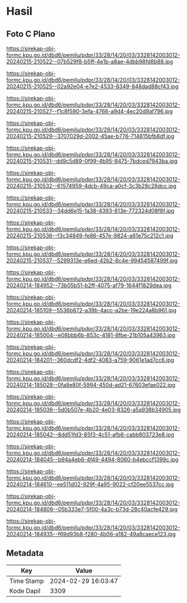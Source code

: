 # Hasil

## Foto C Plano

https://sirekap-obj-formc.kpu.go.id/dbd6/pemilu/pdpr/33/28/14/20/03/3328142003012-20240215-210522--07b529f8-b5ff-4e1b-a8ae-4dbb98fd8b88.jpg

https://sirekap-obj-formc.kpu.go.id/dbd6/pemilu/pdpr/33/28/14/20/03/3328142003012-20240215-210525--02a92e04-e7e2-4533-8349-848dad88cf43.jpg

https://sirekap-obj-formc.kpu.go.id/dbd6/pemilu/pdpr/33/28/14/20/03/3328142003012-20240215-210527--f1c8f590-3efa-4766-a9d4-4ec20d9af796.jpg

https://sirekap-obj-formc.kpu.go.id/dbd6/pemilu/pdpr/33/28/14/20/03/3328142003012-20240215-210529--3707029d-2002-45ae-b776-714815bfb8df.jpg

https://sirekap-obj-formc.kpu.go.id/dbd6/pemilu/pdpr/33/28/14/20/03/3328142003012-20240215-210531--dd9c5d89-0f99-4b95-8475-7bdced7943ba.jpg

https://sirekap-obj-formc.kpu.go.id/dbd6/pemilu/pdpr/33/28/14/20/03/3328142003012-20240215-210532--61574959-4dcb-49ca-a0cf-3c3b28c28dcc.jpg

https://sirekap-obj-formc.kpu.go.id/dbd6/pemilu/pdpr/33/28/14/20/03/3328142003012-20240215-210533--34dd6e15-1a38-4393-813e-772324d08f8f.jpg

https://sirekap-obj-formc.kpu.go.id/dbd6/pemilu/pdpr/33/28/14/20/03/3328142003012-20240215-210536--f3c34849-fe86-457e-9824-a61e75c212c1.jpg

https://sirekap-obj-formc.kpu.go.id/dbd6/pemilu/pdpr/33/28/14/20/03/3328142003012-20240215-210537--5299313e-e6ed-42b2-8c4e-99454587499f.jpg

https://sirekap-obj-formc.kpu.go.id/dbd6/pemilu/pdpr/33/28/14/20/03/3328142003012-20240214-184952--73b05b51-b2ff-4075-af79-1644f1829dea.jpg

https://sirekap-obj-formc.kpu.go.id/dbd6/pemilu/pdpr/33/28/14/20/03/3328142003012-20240214-185109--5536b872-a39b-4acc-a2be-19e224a8b961.jpg

https://sirekap-obj-formc.kpu.go.id/dbd6/pemilu/pdpr/33/28/14/20/03/3328142003012-20240214-185004--e08bbb6b-853c-4181-8fbe-21b105a43963.jpg

https://sirekap-obj-formc.kpu.go.id/dbd6/pemilu/pdpr/33/28/14/20/03/3328142003012-20240214-184201--360dcdf2-4df2-4083-a759-9061e1ad7cc6.jpg

https://sirekap-obj-formc.kpu.go.id/dbd6/pemilu/pdpr/33/28/14/20/03/3328142003012-20240214-185028--0fa8e80f-5994-450d-ad21-67603efae022.jpg

https://sirekap-obj-formc.kpu.go.id/dbd6/pemilu/pdpr/33/28/14/20/03/3328142003012-20240214-185036--5d0b507e-4b20-4e03-8326-a5a938b34905.jpg

https://sirekap-obj-formc.kpu.go.id/dbd6/pemilu/pdpr/33/28/14/20/03/3328142003012-20240214-185042--8dd51fd3-85f3-4c51-afb6-cabb803723e8.jpg

https://sirekap-obj-formc.kpu.go.id/dbd6/pemilu/pdpr/33/28/14/20/03/3328142003012-20240214-184045--b94a4eb6-4f49-4494-8060-b4ebccf1399c.jpg

https://sirekap-obj-formc.kpu.go.id/dbd6/pemilu/pdpr/33/28/14/20/03/3328142003012-20240214-184610--ee511d02-929f-4a95-9022-cf20ee5537cc.jpg

https://sirekap-obj-formc.kpu.go.id/dbd6/pemilu/pdpr/33/28/14/20/03/3328142003012-20240214-184806--05b333e7-5f00-4a3c-b73d-28c40acfe429.jpg

https://sirekap-obj-formc.kpu.go.id/dbd6/pemilu/pdpr/33/28/14/20/03/3328142003012-20240214-184935--f69d93b8-f280-4b06-a182-49a8caece123.jpg


## Metadata

| Key        | Value               |
| ---------- | ------------------- |
| Time Stamp | 2024-02-29 16:03:47 |
| Kode Dapil | 3309                |



